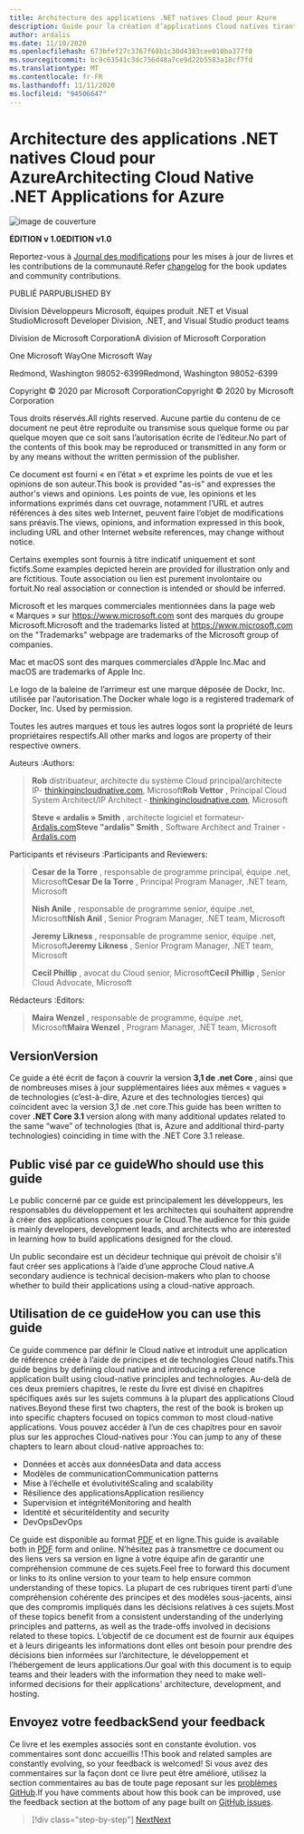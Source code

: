 ```yaml
---
title: Architecture des applications .NET natives Cloud pour Azure
description: Guide pour la création d’applications Cloud natives tirant parti de conteneurs, de microservices et de fonctionnalités sans serveur d’Azure.
author: ardalis
ms.date: 11/10/2020
ms.openlocfilehash: 673bfef27c3767f68b1c30d4383cee010ba377f0
ms.sourcegitcommit: bc9c63541c3dc756d48a7ce9d22b5583a18cf7fd
ms.translationtype: MT
ms.contentlocale: fr-FR
ms.lasthandoff: 11/11/2020
ms.locfileid: "94506647"
---
```

# <a name="architecting-cloud-native-net-applications-for-azure"></a><span data-ttu-id="fcd2d-103">Architecture des applications .NET natives Cloud pour Azure</span><span class="sxs-lookup"><span data-stu-id="fcd2d-103">Architecting Cloud Native .NET Applications for Azure</span></span>

![image de couverture](./media/cover.png)

<span data-ttu-id="fcd2d-105">**ÉDITION v 1.0**</span><span class="sxs-lookup"><span data-stu-id="fcd2d-105">**EDITION v1.0**</span></span>

<span data-ttu-id="fcd2d-106">Reportez-vous à [Journal des modifications](https://aka.ms/cn-ebook-changelog) pour les mises à jour de livres et les contributions de la communauté.</span><span class="sxs-lookup"><span data-stu-id="fcd2d-106">Refer [changelog](https://aka.ms/cn-ebook-changelog) for the book updates and community contributions.</span></span>

<span data-ttu-id="fcd2d-107">PUBLIÉ PAR</span><span class="sxs-lookup"><span data-stu-id="fcd2d-107">PUBLISHED BY</span></span>

<span data-ttu-id="fcd2d-108">Division Développeurs Microsoft, équipes produit .NET et Visual Studio</span><span class="sxs-lookup"><span data-stu-id="fcd2d-108">Microsoft Developer Division, .NET, and Visual Studio product teams</span></span>

<span data-ttu-id="fcd2d-109">Division de Microsoft Corporation</span><span class="sxs-lookup"><span data-stu-id="fcd2d-109">A division of Microsoft Corporation</span></span>

<span data-ttu-id="fcd2d-110">One Microsoft Way</span><span class="sxs-lookup"><span data-stu-id="fcd2d-110">One Microsoft Way</span></span>

<span data-ttu-id="fcd2d-111">Redmond, Washington 98052-6399</span><span class="sxs-lookup"><span data-stu-id="fcd2d-111">Redmond, Washington 98052-6399</span></span>

<span data-ttu-id="fcd2d-112">Copyright &copy; 2020 par Microsoft Corporation</span><span class="sxs-lookup"><span data-stu-id="fcd2d-112">Copyright &copy; 2020 by Microsoft Corporation</span></span>

<span data-ttu-id="fcd2d-113">Tous droits réservés.</span><span class="sxs-lookup"><span data-stu-id="fcd2d-113">All rights reserved.</span></span> <span data-ttu-id="fcd2d-114">Aucune partie du contenu de ce document ne peut être reproduite ou transmise sous quelque forme ou par quelque moyen que ce soit sans l’autorisation écrite de l’éditeur.</span><span class="sxs-lookup"><span data-stu-id="fcd2d-114">No part of the contents of this book may be reproduced or transmitted in any form or by any means without the written permission of the publisher.</span></span>

<span data-ttu-id="fcd2d-115">Ce document est fourni « en l’état » et exprime les points de vue et les opinions de son auteur.</span><span class="sxs-lookup"><span data-stu-id="fcd2d-115">This book is provided "as-is" and expresses the author's views and opinions.</span></span> <span data-ttu-id="fcd2d-116">Les points de vue, les opinions et les informations exprimés dans cet ouvrage, notamment l’URL et autres références à des sites web Internet, peuvent faire l’objet de modifications sans préavis.</span><span class="sxs-lookup"><span data-stu-id="fcd2d-116">The views, opinions, and information expressed in this book, including URL and other Internet website references, may change without notice.</span></span>

<span data-ttu-id="fcd2d-117"> Certains exemples sont fournis à titre indicatif uniquement et sont fictifs.</span><span class="sxs-lookup"><span data-stu-id="fcd2d-117">Some examples depicted herein are provided for illustration only and are fictitious.</span></span> <span data-ttu-id="fcd2d-118">Toute association ou lien est purement involontaire ou fortuit.</span><span class="sxs-lookup"><span data-stu-id="fcd2d-118">No real association or connection is intended or should be inferred.</span></span>

<span data-ttu-id="fcd2d-119">Microsoft et les marques commerciales mentionnées dans la page web « Marques » sur <https://www.microsoft.com> sont des marques du groupe Microsoft.</span><span class="sxs-lookup"><span data-stu-id="fcd2d-119">Microsoft and the trademarks listed at <https://www.microsoft.com> on the "Trademarks" webpage are trademarks of the Microsoft group of companies.</span></span>

<span data-ttu-id="fcd2d-120">Mac et macOS sont des marques commerciales d’Apple Inc.</span><span class="sxs-lookup"><span data-stu-id="fcd2d-120">Mac and macOS are trademarks of Apple Inc.</span></span>

<span data-ttu-id="fcd2d-121">Le logo de la baleine de l’arrimeur est une marque déposée de Dockr, Inc. utilisée par l’autorisation.</span><span class="sxs-lookup"><span data-stu-id="fcd2d-121">The Docker whale logo is a registered trademark of Docker, Inc. Used by permission.</span></span>

<span data-ttu-id="fcd2d-122">Toutes les autres marques et tous les autres logos sont la propriété de leurs propriétaires respectifs.</span><span class="sxs-lookup"><span data-stu-id="fcd2d-122">All other marks and logos are property of their respective owners.</span></span>

<span data-ttu-id="fcd2d-123">Auteurs :</span><span class="sxs-lookup"><span data-stu-id="fcd2d-123">Authors:</span></span>

> <span data-ttu-id="fcd2d-124">**Rob** distribuateur, architecte du système Cloud principal/architecte IP- [thinkingincloudnative.com](https://thinkingincloudnative.com/about/), Microsoft</span><span class="sxs-lookup"><span data-stu-id="fcd2d-124">**Rob Vettor** , Principal Cloud System Architect/IP Architect - [thinkingincloudnative.com](https://thinkingincloudnative.com/about/), Microsoft</span></span>
>
> <span data-ttu-id="fcd2d-125">**Steve « ardalis » Smith** , architecte logiciel et formateur- [Ardalis.com](https://ardalis.com)</span><span class="sxs-lookup"><span data-stu-id="fcd2d-125">**Steve "ardalis" Smith** , Software Architect and Trainer - [Ardalis.com](https://ardalis.com)</span></span>

<span data-ttu-id="fcd2d-126">Participants et réviseurs :</span><span class="sxs-lookup"><span data-stu-id="fcd2d-126">Participants and Reviewers:</span></span>

> <span data-ttu-id="fcd2d-127">**Cesar de la Torre** , responsable de programme principal, équipe .net, Microsoft</span><span class="sxs-lookup"><span data-stu-id="fcd2d-127">**Cesar De la Torre** , Principal Program Manager, .NET team, Microsoft</span></span>
>
> <span data-ttu-id="fcd2d-128">**Nish Anile** , responsable de programme senior, équipe .net, Microsoft</span><span class="sxs-lookup"><span data-stu-id="fcd2d-128">**Nish Anil** , Senior Program Manager, .NET team, Microsoft</span></span>
>
> <span data-ttu-id="fcd2d-129">**Jeremy Likness** , responsable de programme senior, équipe .net, Microsoft</span><span class="sxs-lookup"><span data-stu-id="fcd2d-129">**Jeremy Likness** , Senior Program Manager, .NET team, Microsoft</span></span>
>
> <span data-ttu-id="fcd2d-130">**Cecil Phillip** , avocat du Cloud senior, Microsoft</span><span class="sxs-lookup"><span data-stu-id="fcd2d-130">**Cecil Phillip** , Senior Cloud Advocate, Microsoft</span></span>

<span data-ttu-id="fcd2d-131">Rédacteurs :</span><span class="sxs-lookup"><span data-stu-id="fcd2d-131">Editors:</span></span>

> <span data-ttu-id="fcd2d-132">**Maira Wenzel** , responsable de programme, équipe .net, Microsoft</span><span class="sxs-lookup"><span data-stu-id="fcd2d-132">**Maira Wenzel** , Program Manager, .NET team, Microsoft</span></span>

## <a name="version"></a><span data-ttu-id="fcd2d-133">Version</span><span class="sxs-lookup"><span data-stu-id="fcd2d-133">Version</span></span>

<span data-ttu-id="fcd2d-134">Ce guide a été écrit de façon à couvrir la version **3,1 de .net Core** , ainsi que de nombreuses mises à jour supplémentaires liées aux mêmes « vagues » de technologies (c’est-à-dire, Azure et des technologies tierces) qui coïncident avec la version 3,1 de .net core.</span><span class="sxs-lookup"><span data-stu-id="fcd2d-134">This guide has been written to cover **.NET Core 3.1** version along with many additional updates related to the same “wave” of technologies (that is, Azure and additional third-party technologies) coinciding in time with the .NET Core 3.1 release.</span></span>

## <a name="who-should-use-this-guide"></a><span data-ttu-id="fcd2d-135">Public visé par ce guide</span><span class="sxs-lookup"><span data-stu-id="fcd2d-135">Who should use this guide</span></span>

<span data-ttu-id="fcd2d-136">Le public concerné par ce guide est principalement les développeurs, les responsables du développement et les architectes qui souhaitent apprendre à créer des applications conçues pour le Cloud.</span><span class="sxs-lookup"><span data-stu-id="fcd2d-136">The audience for this guide is mainly developers, development leads, and architects who are interested in learning how to build applications designed for the cloud.</span></span>

<span data-ttu-id="fcd2d-137">Un public secondaire est un décideur technique qui prévoit de choisir s’il faut créer ses applications à l’aide d’une approche Cloud native.</span><span class="sxs-lookup"><span data-stu-id="fcd2d-137">A secondary audience is technical decision-makers who plan to choose whether to build their applications using a cloud-native approach.</span></span>

## <a name="how-you-can-use-this-guide"></a><span data-ttu-id="fcd2d-138">Utilisation de ce guide</span><span class="sxs-lookup"><span data-stu-id="fcd2d-138">How you can use this guide</span></span>

<span data-ttu-id="fcd2d-139">Ce guide commence par définir le Cloud native et introduit une application de référence créée à l’aide de principes et de technologies Cloud natifs.</span><span class="sxs-lookup"><span data-stu-id="fcd2d-139">This guide begins by defining cloud native and introducing a reference application built using cloud-native principles and technologies.</span></span> <span data-ttu-id="fcd2d-140">Au-delà de ces deux premiers chapitres, le reste du livre est divisé en chapitres spécifiques axés sur les sujets communs à la plupart des applications Cloud natives.</span><span class="sxs-lookup"><span data-stu-id="fcd2d-140">Beyond these first two chapters, the rest of the book is broken up into specific chapters focused on topics common to most cloud-native applications.</span></span> <span data-ttu-id="fcd2d-141">Vous pouvez accéder à l’un de ces chapitres pour en savoir plus sur les approches Cloud-natives pour :</span><span class="sxs-lookup"><span data-stu-id="fcd2d-141">You can jump to any of these chapters to learn about cloud-native approaches to:</span></span>

- <span data-ttu-id="fcd2d-142">Données et accès aux données</span><span class="sxs-lookup"><span data-stu-id="fcd2d-142">Data and data access</span></span>
- <span data-ttu-id="fcd2d-143">Modèles de communication</span><span class="sxs-lookup"><span data-stu-id="fcd2d-143">Communication patterns</span></span>
- <span data-ttu-id="fcd2d-144">Mise à l’échelle et évolutivité</span><span class="sxs-lookup"><span data-stu-id="fcd2d-144">Scaling and scalability</span></span>
- <span data-ttu-id="fcd2d-145">Résilience des applications</span><span class="sxs-lookup"><span data-stu-id="fcd2d-145">Application resiliency</span></span>
- <span data-ttu-id="fcd2d-146">Supervision et intégrité</span><span class="sxs-lookup"><span data-stu-id="fcd2d-146">Monitoring and health</span></span>
- <span data-ttu-id="fcd2d-147">Identité et sécurité</span><span class="sxs-lookup"><span data-stu-id="fcd2d-147">Identity and security</span></span>
- <span data-ttu-id="fcd2d-148">DevOps</span><span class="sxs-lookup"><span data-stu-id="fcd2d-148">DevOps</span></span>

<span data-ttu-id="fcd2d-149">Ce guide est disponible au format [PDF](https://dotnet.microsoft.com/download/e-book/cloud-native-azure/pdf) et en ligne.</span><span class="sxs-lookup"><span data-stu-id="fcd2d-149">This guide is available both in [PDF](https://dotnet.microsoft.com/download/e-book/cloud-native-azure/pdf) form and online.</span></span> <span data-ttu-id="fcd2d-150">N’hésitez pas à transmettre ce document ou des liens vers sa version en ligne à votre équipe afin de garantir une compréhension commune de ces sujets.</span><span class="sxs-lookup"><span data-stu-id="fcd2d-150">Feel free to forward this document or links to its online version to your team to help ensure common understanding of these topics.</span></span> <span data-ttu-id="fcd2d-151">La plupart de ces rubriques tirent parti d’une compréhension cohérente des principes et des modèles sous-jacents, ainsi que des compromis impliqués dans les décisions relatives à ces sujets.</span><span class="sxs-lookup"><span data-stu-id="fcd2d-151">Most of these topics benefit from a consistent understanding of the underlying principles and patterns, as well as the trade-offs involved in decisions related to these topics.</span></span> <span data-ttu-id="fcd2d-152">L’objectif de ce document est de fournir aux équipes et à leurs dirigeants les informations dont elles ont besoin pour prendre des décisions bien informées sur l’architecture, le développement et l’hébergement de leurs applications.</span><span class="sxs-lookup"><span data-stu-id="fcd2d-152">Our goal with this document is to equip teams and their leaders with the information they need to make well-informed decisions for their applications' architecture, development, and hosting.</span></span>

## <a name="send-your-feedback"></a><span data-ttu-id="fcd2d-153">Envoyez votre feedback</span><span class="sxs-lookup"><span data-stu-id="fcd2d-153">Send your feedback</span></span>

<span data-ttu-id="fcd2d-154">Ce livre et les exemples associés sont en constante évolution. vos commentaires sont donc accueillis !</span><span class="sxs-lookup"><span data-stu-id="fcd2d-154">This book and related samples are constantly evolving, so your feedback is welcomed!</span></span> <span data-ttu-id="fcd2d-155">Si vous avez des commentaires sur la façon dont ce livre peut être amélioré, utilisez la section commentaires au bas de toute page reposant sur les [problèmes GitHub](https://github.com/dotnet/docs/issues).</span><span class="sxs-lookup"><span data-stu-id="fcd2d-155">If you have comments about how this book can be improved, use the feedback section at the bottom of any page built on [GitHub issues](https://github.com/dotnet/docs/issues).</span></span>

>[!div class="step-by-step"]
>[<span data-ttu-id="fcd2d-156">Next</span><span class="sxs-lookup"><span data-stu-id="fcd2d-156">Next</span></span>](introduction.md)
